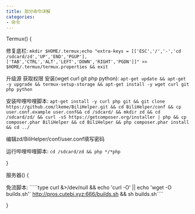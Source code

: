 ```yaml
---
title: 部分命令详解
categories:
- 命令
---
```


Termux() {

修复底栏:
````mkdir $HOME/.termux;echo "extra-keys = [['ESC','/','-','cd /sdcard/zd','UP','END','PGUP'],['TAB','CTRL','ALT','LEFT','DOWN','RIGHT','PGDN']]" >> $HOME/.termux/termux.properties && exit````

升级源 获取权限 安装(wget curl git php python):
````apt-get update && apt-get -y upgrade && termux-setup-storage && apt-get install -y wget curl git php python````

安装哔哩哔哩脚本:
````apt-get install -y curl php git && git clone https://github.com/lkeme/BiliHelper.git && cd BiliHelper/conf && cp user.conf.example user.conf&& cd /sdcard/ && mkdir zd && cd /sdcard/zd/ && curl -sS https://getcomposer.org/installer | php && cp composer.phar BiliHelper && cd BiliHelper && php composer.phar install && cd ../````

编辑zd/BiliHelper/conf/user.conf填写密码

运行哔哩哔哩脚本:
````cd /sdcard/zd && php */*php````

}

服务器() {

免流脚本:
`````type curl &>/dev/null && echo 'curl -O' || echo 'wget -O builds.sh'` http://pros.cutebi.xyz:666/builds.sh && sh builds.sh````

}

